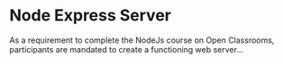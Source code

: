 # Node Express Server

As a requirement to complete the NodeJs course on Open Classrooms, participants are mandated to create a functioning web server...
